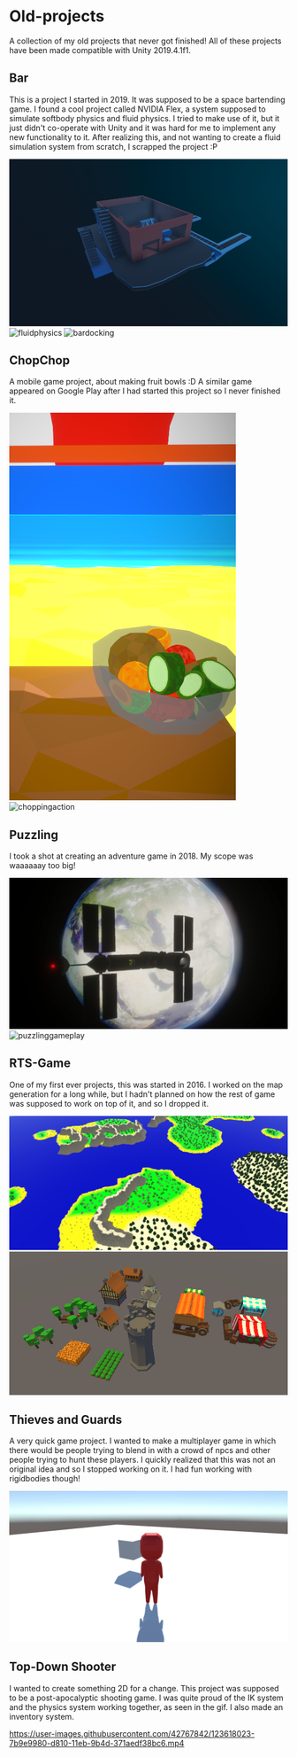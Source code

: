 # Old-projects
A collection of my old projects that never got finished!
All of these projects have been made compatible with Unity 2019.4.1f1.

## Bar
This is a project I started in 2019. It was supposed to be a space bartending game.
I found a cool project called NVIDIA Flex, a system supposed to simulate softbody physics and fluid physics.
I tried to make use of it, but it just didn't co-operate with Unity and it was hard for me to implement any new functionality to it.
After realizing this, and not wanting to create a fluid simulation system from scratch, I scrapped the project :P

![barimage](/Bar/barcropped.png)  
![fluidphysics](/Bar/barpouring.gif)  ![bardocking](/Bar/bardocking.gif)


## ChopChop
A mobile game project, about making fruit bowls :D 
A similar game appeared on Google Play after I had started this project so I never finished it.

![chopchopimage](/ChopChop/chopchop.png)  ![choppingaction](/ChopChop/chopping.gif)


## Puzzling
I took a shot at creating an adventure game in 2018. My scope was waaaaaay too big!

![station](/Puzzling/station.png)  ![puzzlinggameplay](/Puzzling/puzzling.gif)

## RTS-Game
One of my first ever projects, this was started in 2016. I worked on the map generation for a long while, but I hadn't planned on how the rest of game was supposed to work on top of it, and so I dropped it.

![rts](/RTS-Game/rts.png)
![rts](/RTS-Game/rts2.png)

## Thieves and Guards
A very quick game project. I wanted to make a multiplayer game in which there would be people trying to blend in with a crowd of npcs and other people trying to hunt these players. I quickly realized that this was not an original idea and so I stopped working on it. I had fun working with rigidbodies though!

![death](/Thieves%20and%20Guards/death.gif)

## Top-Down Shooter
I wanted to create something 2D for a change. This project was supposed to be a post-apocalyptic shooting game. I was quite proud of the IK system and the physics system working together, as seen in the gif. I also made an inventory system.

https://user-images.githubusercontent.com/42767842/123618023-7b9e9980-d810-11eb-9b4d-371aedf38bc6.mp4
